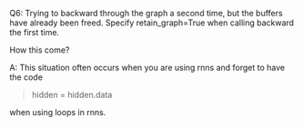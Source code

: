 Q6: Trying to backward through the graph a second time, 
but the buffers have already been freed. 
Specify retain_graph=True when calling backward the first time. 

How this come?

A: This situation often occurs when you are using rnns and forget to have the code 

> hidden = hidden.data

when using loops in rnns.
